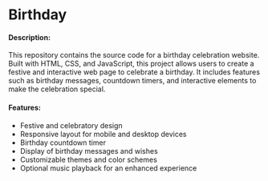 # Birthday

#### Description:

This repository contains the source code for a birthday celebration website. Built with HTML, CSS, and JavaScript, this project allows users to create a festive and interactive web page to celebrate a birthday. It includes features such as birthday messages, countdown timers, and interactive elements to make the celebration special.

#### Features:

- Festive and celebratory design
- Responsive layout for mobile and desktop devices
- Birthday countdown timer
- Display of birthday messages and wishes
- Customizable themes and color schemes
- Optional music playback for an enhanced experience
